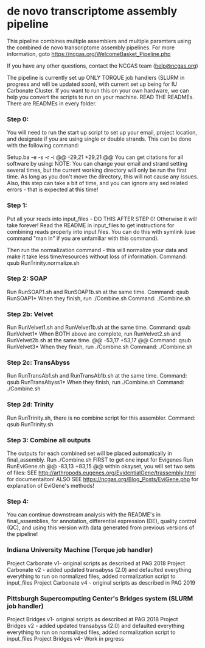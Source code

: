 de novo transcriptome assembly pipeline
=============================================

This pipeline combines multiple assemblers and multiple paramters using the combined de novo transcriptome assembly pipelines. For more information, goto https://ncgas.org/WelcomeBasket_Pipeline.php 

If you have any other questions, contact the NCGAS team (help@ncgas.org)

The pipeline is currently set up ONLY TORQUE job handlers (SLURM in progress and will be updated soon), with current set up being for IU Carbonate Cluster. If you want to run this on your own hardware, we can help you convert the scripts to run on your machine. READ THE READMEs. There are READMEs in every folder.

### Step 0: ###
You will need to run the start up script to set up your email, project location, and designate if you are using single or double strands.  This can be done with the following command:

  Setup.ba -e <your email> -s <single or double> -r <read length> -i <insert size if double>
@@ -29,21 +29,21 @@ You can get citations for all software by using:
NOTE: You can change your email and strand setting several times, but the current working directory will only be run the first time.  As long as you don't move the directory, this will not cause any issues.
Also, this step can take a bit of time, and you can ignore any sed related errors - that is expected at this time!


### Step 1: ###
Put all your reads into input_files - DO THIS AFTER STEP 0! Otherwise it will take forever!
Read the README in input_files to get instructions for combining reads properly into input files.
You can do this with symlink (use command "man ln" if you are unfamiliar with this command).

Then run the normalization command - this will normalize your data and make it take less time/resources without loss of information.
Command: qsub RunTrinity.normalize.sh


### Step 2: SOAP ###
Run RunSOAP1.sh and RunSOAP1b.sh at the same time.
Command: qsub RunSOAP1*
When they finish, run ./Combine.sh
Command: ./Combine.sh


### Step 2b: Velvet ###
Run RunVelvet1.sh and RunVelvet1b.sh at the same time.
Command: qsub RunVelvet1*
When BOTH above are complete, run RunVelvet2.sh and RunVelvet2b.sh at the same time.
@@ -53,17 +53,17 @@ Command: qsub RunVelvet3*
When they finish, run ./Combine.sh
Command: ./Combine.sh


### Step 2c: TransAbyss ###
Run RunTransAb1.sh and RunTransAb1b.sh at the same time.
Command: qsub RunTransAbyss1*
When they finish, run ./Combine.sh
Command: ./Combine.sh


### Step 2d: Trinity
Run RunTrinity.sh, there is no combine script for this assembler.
Command: qsub RunTrinity.sh


### Step 3: Combine all outputs ###
The outputs for each combined set will be placed automatically in final_assembly.
Run ./Combine.sh FIRST to get one input for Evigenes
Run RunEviGene.sh
@@ -83,13 +83,15 @@ within okayset, you will set two sets of files:
SEE http://arthropods.eugenes.org/EvidentialGene/trassembly.html for documentaiton!
ALSO SEE https://ncgas.org/Blog_Posts/EviGene.php for explanation of EviGene's methods!


 ### Step 4: ###
You can continue downstream analysis with the README's in final_assemblies, for annotation, differential expression (DE), quality control (QC), and using this version with data generated from previous versions of the pipeline!

### Indiana University Machine (Torque job handler) ###
Project Carbonate v1- original scripts as described at PAG 2018
Project Carbonate v2 - added updated transabyss (2.0) and defaulted everything everything to run on normalized files, added normalization script to input_files
Project Carbonate v4 - original scripts as described in PAG 2019

### Pittsburgh Supercomputing Center's Bridges system (SLURM job handler) ###
Project Bridges v1- original scripts as described at PAG 2018
Project Bridges v2 - added updated transabyss (2.0) and defaulted everything everything to run on normalized files, added normalization script to input_files
Project Bridges v4- Work in prgress
